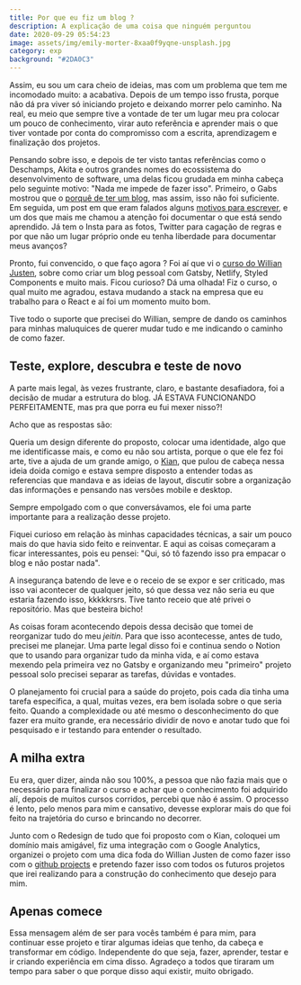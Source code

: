 ```yaml
---
title: Por que eu fiz um blog ?
description: A explicação de uma coisa que ninguém perguntou
date: 2020-09-29 05:54:23
image: assets/img/emily-morter-8xaa0f9yqne-unsplash.jpg
category: exp
background: "#2DA0C3"
---
```

Assim, eu sou um cara cheio de ideias, mas com um problema que tem me incomodado muito: a acabativa. Depois de um tempo isso frusta, porque não dá pra viver só iniciando projeto e deixando morrer pelo caminho. Na real, eu meio que sempre tive a vontade de ter um lugar meu pra colocar um pouco de conhecimento, virar auto referência e aprender mais o que tiver vontade por conta do compromisso com a escrita, aprendizagem e finalização dos projetos.

Pensando sobre isso, e depois de ter visto tantas referências como o Deschamps, Akita e outros grandes nomes do ecossistema do desenvolvimento de software, uma delas ficou grudada em minha cabeça pelo seguinte motivo: "Nada me impede de fazer isso". Primeiro, o Gabs mostrou que o [porquê de ter um blog](http://gabsferreira.com/voce-deveria-ter-um-blog/), mas assim, isso não foi suficiente. Em seguida, um post em que eram falados alguns [motivos para escrever](http://gabsferreira.com/por-que-ter-um-blog-de-tecnologia-razoes-pra-voce-escrever/), e um dos que mais me chamou a atenção foi documentar o que está sendo aprendido. Já tem o Insta para as fotos, Twitter para cagação de regras e por que não um lugar próprio onde eu tenha liberdade para documentar meus avanços? 

Pronto, fui convencido, o que faço agora ? Foi aí que vi o [curso do Willian Justen](https://www.udemy.com/course/gatsby-crie-um-site-pwa-com-react-graphql-e-netlify-cms/), sobre como criar um blog pessoal com Gatsby, Netlify, Styled Components e muito mais. Ficou curioso? Dá uma olhada! Fiz o curso, o qual muito me agradou, estava mudando a stack na empresa que eu trabalho para o React e aí foi um momento muito bom. 

Tive todo o suporte que precisei do Willian, sempre de dando os caminhos para minhas maluquices de querer mudar tudo e me indicando o caminho de como fazer.

## Teste, explore, descubra e teste de novo

A parte mais legal, às vezes frustrante, claro, e bastante desafiadora, foi a decisão de mudar a estrutura do blog. JÁ ESTAVA FUNCIONANDO PERFEITAMENTE, mas pra que porra eu fui mexer nisso?!

Acho que as respostas são:

Queria um design diferente do proposto, colocar uma identidade, algo que me identificasse mais, e como eu não sou artista, porque o que ele fez foi arte, tive a ajuda de um grande amigo, o [Kian](https://www.linkedin.com/in/flaviakian/), que pulou de cabeça nessa ideia doida comigo e estava sempre disposto a entender todas as referencias que mandava e as ideias de layout, discutir sobre a organização das informações e pensando nas versões mobile e desktop. 

Sempre empolgado com o que conversávamos, ele foi uma parte importante para a realização desse projeto.

Fiquei curioso em relação às minhas capacidades técnicas, a sair um pouco mais do que havia sido feito e reinventar. E aqui as coisas começaram a ficar  interessantes, pois eu pensei: 
"Qui, só tô fazendo isso pra empacar o blog e não postar nada". 

A insegurança batendo de leve e o receio de se expor e ser criticado, mas isso vai acontecer de qualquer jeito, só que dessa vez não seria eu que estaria fazendo isso, kkkkkrsrs. Tive tanto receio que até privei o repositório. Mas que besteira bicho! 

As coisas foram acontecendo depois dessa decisão que tomei de reorganizar tudo do meu *jeitin*. Para que isso acontecesse, antes de tudo, precisei me planejar. Uma parte legal disso foi e continua sendo o Notion que to usando para organizar tudo da minha vida, e aí como estava mexendo pela primeira vez no Gatsby e organizando meu "primeiro" projeto pessoal solo precisei separar as tarefas, dúvidas e vontades. 

O planejamento foi crucial para a saúde do projeto, pois cada dia tinha uma tarefa específica, a qual, muitas vezes, era bem isolada sobre o que seria feito. Quando a complexidade ou até mesmo o desconhecimento do que fazer era muito grande, era necessário dividir de novo e anotar tudo que foi pesquisado e ir testando para entender o resultado.

## A milha extra

Eu era, quer dizer, ainda não sou 100%, a pessoa que não fazia mais que o necessário para finalizar o curso e achar que o conhecimento foi adquirido alí, depois de muitos cursos corridos, percebi que não é assim. O processo é lento, pelo menos para mim e cansativo, devesse explorar mais do que foi feito na trajetória do curso e brincando no decorrer.

Junto com o Redesign de tudo que foi proposto com o Kian, coloquei um domínio mais amigável, fiz uma integração com o Google Analytics, organizei o projeto com uma dica foda do Willian Justen de como fazer isso com o [github projects](https://youtu.be/k41GyWZ_JTQ) e pretendo fazer isso com todos os futuros projetos que irei realizando para a construção do conhecimento que desejo para mim.

## Apenas comece

Essa mensagem além de ser para vocês também é para mim, para continuar esse projeto e tirar algumas ideias que tenho, da cabeça e transformar em código. Independente do que seja, fazer, aprender, testar e ir criando experiência em cima disso. Agradeço a todos que tiraram um tempo para saber o que porque disso aqui existir, muito obrigado.